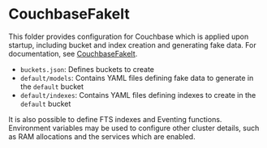 # CouchbaseFakeIt

This folder provides configuration for Couchbase which is applied upon startup,
including bucket and index creation and generating fake data. For documentation,
see [CouchbaseFakeIt](https://github.com/brantburnett/couchbasefakeit).

- `buckets.json`: Defines buckets to create
- `default/models`: Contains YAML files defining fake data to generate in the `default` bucket
- `default/indexes`: Contains YAML files defining indexes to create in the `default` bucket

It is also possible to define FTS indexes and Eventing functions. Environment variables may
be used to configure other cluster details, such as RAM allocations and the services which are enabled.
